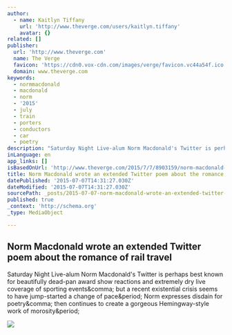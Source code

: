 ```yaml
---
author:
  - name: Kaitlyn Tiffany
    url: 'http://www.theverge.com/users/kaitlyn.tiffany'
    avatar: {}
related: []
publisher:
  url: 'http://www.theverge.com'
  name: The Verge
  favicon: 'https://cdn0.vox-cdn.com/images/verge/favicon.vc44a54f.ico'
  domain: www.theverge.com
keywords:
  - normmacdonald
  - macdonald
  - norm
  - '2015'
  - july
  - train
  - porters
  - conductors
  - car
  - poetry
description: "Saturday Night Live-alum Norm Macdonald's Twitter is perhaps best known for beautifully dead-pan award show reactions and extremely dry live coverage of sporting events, but a recent existential crisis seems to have jump-started a change of pace. Norm expresses disdain for poetry, then continues to create a gorgeous Hemingway-style work of morosity."
inLanguage: en
app_links: []
isBasedOnUrl: 'http://www.theverge.com/2015/7/7/8903159/norm-macdonald-twitter-poetry-trains'
title: Norm Macdonald wrote an extended Twitter poem about the romance of rail travel
datePublished: '2015-07-07T14:31:27.030Z'
dateModified: '2015-07-07T14:31:27.030Z'
sourcePath: _posts/2015-07-07-norm-macdonald-wrote-an-extended-twitter-poem-about-the-roma.md
published: true
_context: 'http://schema.org'
_type: MediaObject

---
```

<article style=""><h1>Norm Macdonald wrote an extended Twitter poem about the romance of rail travel</h1><p>Saturday Night Live-alum Norm Macdonald's Twitter is perhaps best known for beautifully dead-pan award show reactions and extremely dry live coverage of sporting events&amp;comma; but a recent existential crisis seems to have jump-started a change of pace&amp;period; Norm expresses disdain for poetry&amp;comma; then continues to create a gorgeous Hemingway-style work of morosity&amp;period;</p><img src="https://cdn1.vox-cdn.com/thumbor/jJucFV_V3abo1HvGVk23XUaS2Sk=/0x0:1200x675/1600x900/cdn0.vox-cdn.com/uploads/chorus_image/image/46683000/norm.0.0.jpg" /></article>